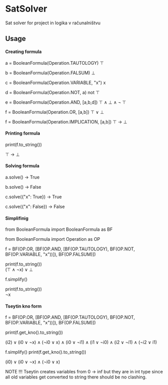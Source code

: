 # SatSolver

Sat solver for project in logika v računalništvu

## Usage

#### Creating formula

a = BooleanFormula(Operation.TAUTOLOGY)  ⊤

b = BooleanFormula(Operation.FALSUM)  ⊥

c = BooleanFormula(Operation.VARIABLE, "x")  x

d = BooleanFormula(Operation.NOT, a)  not ⊤

e = BooleanFormula(Operation.AND, [a,b,d])    ⊤ ∧ ⊥  ∧ ¬ ⊤

f = BooleanFormula(Operation.OR, [a,b])   ⊤ ∨ ⊥

f = BooleanFormula(Operation.IMPLICATION, [a,b])  ⊤ → ⊥

#### Printing formula

print(f.to_string())

⊤ → ⊥

#### Solving formula

a.solve()  -> True

b.solve() -> False

c.solve({"x": True}) -> True

c.solve({"x": False}) -> False

#### Simplifinig

from BooleanFormula import BooleanFormula as BF

from BooleanFormula import Operation as OP

f = BF(OP.OR, [BF(OP.AND, [BF(OP.TAUTOLOGY), BF(OP.NOT, BF(OP.VARIABLE, "x"))]), BF(OP.FALSUM)])

print(f.to_string())   
(⊤ ∧ ¬x) ∨ ⊥

f.simplify()

print(f.to_string())   
¬x

#### Tseytin kno form

f = BF(OP.OR, [BF(OP.AND, [BF(OP.TAUTOLOGY), BF(OP.NOT, BF(OP.VARIABLE, "x"))]), BF(OP.FALSUM)])

print(f.get_kno().to_string())

(i2) ∨ (i0 ∨ ¬x) ∧ (¬i0 ∨ x) ∧ (i0 ∨ ¬i1) ∧ (i1 ∨ ¬i0) ∧ (i2 ∨ ¬i1) ∧ (¬i2 ∨ i1)

f.simplify()
print(f.get_kno().to_string())

(i0) ∨ (i0 ∨ ¬x) ∧ (¬i0 ∨ x)

NOTE !!! Tseytin creates variables from 0 -> inf but they are in int type since all old variables
get converted to string there should be no clashing. 

